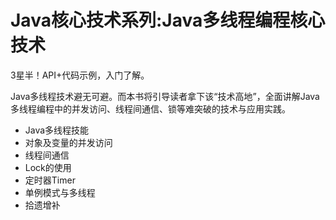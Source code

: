 #   Java核心技术系列:Java多线程编程核心技术

3星半！API+代码示例，入门了解。

Java多线程技术避无可避。而本书将引导读者拿下该“技术高地”，全面讲解Java多线程编程中的并发访问、线程间通信、锁等难突破的技术与应用实践。

-   Java多线程技能
-   对象及变量的并发访问
-   线程间通信
-   Lock的使用
-   定时器Timer
-   单例模式与多线程
-   拾遗增补

